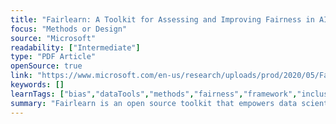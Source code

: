 ```yaml
---
title: "Fairlearn: A Toolkit for Assessing and Improving Fairness in AI"
focus: "Methods or Design"
source: "Microsoft"
readability: ["Intermediate"]
type: "PDF Article"
openSource: true
link: "https://www.microsoft.com/en-us/research/uploads/prod/2020/05/Fairlearn_whitepaper.pdf"
keywords: []
learnTags: ["bias","dataTools","methods","fairness","framework","inclusivePractice","solution","trust"]
summary: "Fairlearn is an open source toolkit that empowers data scientists and developers to assess and improve the fairness of their AI systems through an interactive visualization dashboard and unfairness mitigation algorithms.  "
---
```

